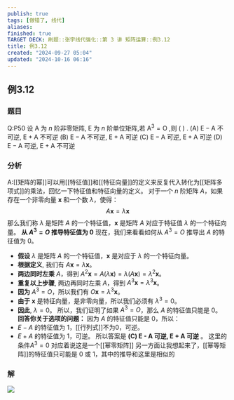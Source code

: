 ```yaml
---
publish: true
tags: [做错了, 线代]
aliases: 
finished: true
TARGET DECK: 刷题::张宇线代强化::第 3 讲 矩阵运算::例3.12
title: 例3.12
created: "2024-09-27 05:04"
updated: "2024-10-16 06:16"
---
```

## 例3.12
### 题目
Q:P50 设 $\mathrm{A}$ 为 $n$ 阶非零矩阵, $\mathrm{E}$ 为 $n$ 阶单位矩阵,若 ${\mathrm{A}}^{3} = \mathrm{O}$ ,则 ( ) .
(A) $\mathrm{E} - \mathrm{A}$ 不可逆, $\mathrm{E} + \mathrm{A}$ 不可逆 
(B) $\mathrm{E} - \mathrm{A}$ 不可逆, $\mathrm{E} + \mathrm{A}$ 可逆
(C) $\mathrm{E} - \mathrm{A}$ 可逆, $\mathrm{E} + \mathrm{A}$ 可逆 
(D) $\mathrm{E} - \mathrm{A}$ 可逆, $\mathrm{E} + \mathrm{A}$ 不可逆
### 分析
A:[[矩阵的幂]]可以用[[特征值]]和[[特征向量]]的定义来反复代入转化为[[矩阵多项式]]的乘法，回忆一下特征值和特征向量的定义。
对于一个 $n$ 阶矩阵 $A$，如果存在一个非零向量 $\mathbf{x}$ 和一个数 $\lambda$，使得：
$$
A\mathbf{x} = \lambda \mathbf{x} 
$$
那么我们称 $\lambda$ 是矩阵 $A$ 的一个特征值，$\mathbf{x}$ 是矩阵 $A$ 对应于特征值 $\lambda$ 的一个特征向量。
**从 $A^3 = O$ 推导特征值为 0**
现在，我们来看看如何从 $A^3 = O$ 推导出 $A$ 的特征值为 0。
- **假设** $\lambda$ 是矩阵 $A$ 的一个特征值，$\mathbf{x}$ 是对应于 $\lambda$ 的一个特征向量。
- **根据定义**, 我们有 $A\mathbf{x} = \lambda \mathbf{x}$。
- **两边同时左乘** $A$，得到 $A^2\mathbf{x} = A(\lambda \mathbf{x}) = \lambda (A\mathbf{x}) = \lambda^2 \mathbf{x}$。
- **重复以上步骤**, 两边再同时左乘 $A$，得到 $A^3\mathbf{x} = \lambda^3 \mathbf{x}$。
- **因为** $A^3 = O$，所以我们有 $O\mathbf{x} = \lambda^3 \mathbf{x}$。
- **由于** $\mathbf{x}$ 是特征向量，是非零向量，所以我们必须有 $\lambda^3 = 0$。
- **因此**, $\lambda = 0$。
所以，我们证明了如果 $A^3 = O$，那么 $A$ 的特征值只能是 0。
**回答你关于选项的问题：**
因为 $A$ 的特征值只能是 0，所以：
- $E-A$ 的特征值为 1，[[行列式]]不为0，可逆。
- $E+A$ 的特征值为 1，可逆。
所以答案是 **(C) E - A 可逆, E + A 可逆** 。 
这里的条件$A^{3}=0$ 对应着说这是一个[[幂零矩阵]]
另一方面让我想起来了，[[幂等矩阵]]的特征值只可能是 0 或 1，其中的推导和这里是相似的
### 解
![](https://img.hwenyi.tech/202410161415322.webp)

